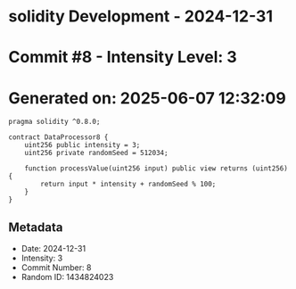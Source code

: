 ﻿# solidity Development - 2024-12-31
# Commit #8 - Intensity Level: 3
# Generated on: 2025-06-07 12:32:09
```solidity
pragma solidity ^0.8.0;

contract DataProcessor8 {
    uint256 public intensity = 3;
    uint256 private randomSeed = 512034;

    function processValue(uint256 input) public view returns (uint256) {
        return input * intensity + randomSeed % 100;
    }
}
```
## Metadata
- Date: 2024-12-31
- Intensity: 3
- Commit Number: 8
- Random ID: 1434824023
